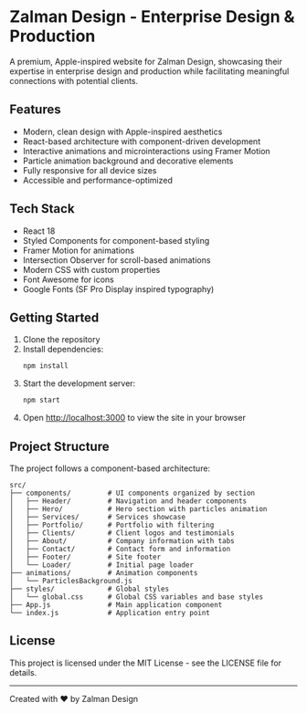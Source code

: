# Zalman Design - Enterprise Design & Production

A premium, Apple-inspired website for Zalman Design, showcasing their expertise in enterprise design and production while facilitating meaningful connections with potential clients.

## Features

- Modern, clean design with Apple-inspired aesthetics
- React-based architecture with component-driven development
- Interactive animations and microinteractions using Framer Motion
- Particle animation background and decorative elements
- Fully responsive for all device sizes
- Accessible and performance-optimized

## Tech Stack

- React 18
- Styled Components for component-based styling
- Framer Motion for animations
- Intersection Observer for scroll-based animations
- Modern CSS with custom properties
- Font Awesome for icons
- Google Fonts (SF Pro Display inspired typography)

## Getting Started

1. Clone the repository
2. Install dependencies:
   ```bash
   npm install
   ```
3. Start the development server:
   ```bash
   npm start
   ```
4. Open [http://localhost:3000](http://localhost:3000) to view the site in your browser

## Project Structure

The project follows a component-based architecture:

```
src/
├── components/         # UI components organized by section
│   ├── Header/         # Navigation and header components
│   ├── Hero/           # Hero section with particles animation
│   ├── Services/       # Services showcase
│   ├── Portfolio/      # Portfolio with filtering
│   ├── Clients/        # Client logos and testimonials
│   ├── About/          # Company information with tabs
│   ├── Contact/        # Contact form and information
│   ├── Footer/         # Site footer
│   └── Loader/         # Initial page loader
├── animations/         # Animation components
│   └── ParticlesBackground.js
├── styles/             # Global styles
│   └── global.css      # Global CSS variables and base styles
├── App.js              # Main application component
└── index.js            # Application entry point
```

## License

This project is licensed under the MIT License - see the LICENSE file for details.

---

Created with ❤️ by Zalman Design